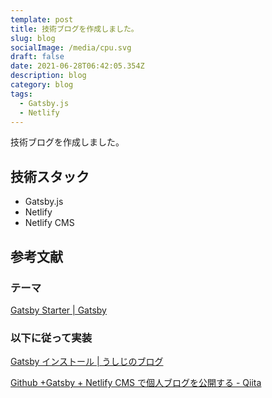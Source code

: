 ```yaml
---
template: post
title: 技術ブログを作成しました。
slug: blog
socialImage: /media/cpu.svg
draft: false
date: 2021-06-28T06:42:05.354Z
description: blog
category: blog
tags:
  - Gatsby.js
  - Netlify
---
```

技術ブログを作成しました。

## 技術スタック

* Gatsby.js
* Netlify
* Netlify CMS

## 参考文献

### テーマ
[Gatsby Starter | Gatsby](https://www.gatsbyjs.com/starters/alxshelepenok/gatsby-starter-lumen/)

### 以下に従って実装
[Gatsby インストール | うしじのブログ](https://www.ushiji.online/gatsby-install)

[Github +Gatsby + Netlify CMS で個人ブログを公開する - Qiita](https://qiita.com/Kento75/items/7316dd5b7a8014d6c178)
